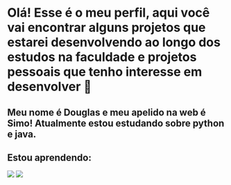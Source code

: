 # Olá! Esse é o meu perfil, aqui você vai encontrar alguns projetos que estarei desenvolvendo ao longo dos estudos na faculdade e projetos pessoais que tenho interesse em desenvolver 👋
## Meu nome é Douglas e meu apelido na web é Simo! Atualmente estou estudando sobre python e java.

## Estou aprendendo:

<img src="https://cdn.jsdelivr.net/gh/devicons/devicon@latest/icons/python/python-original-wordmark.svg" />
          
<img src="https://cdn.jsdelivr.net/gh/devicons/devicon@latest/icons/java/java-original-wordmark.svg" />
          
